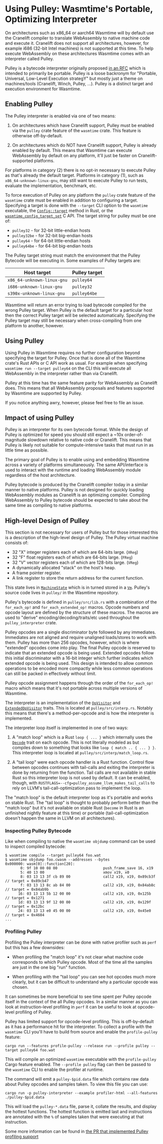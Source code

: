 # Using Pulley: Wasmtime's Portable, Optimizing Interpreter

On architectures such as x86\_64 or aarch64 Wasmtime will by default use the
Cranelift compiler to translate WebAssembly to native machine code and execute
it. Cranelift does not support all architectures, however, for example i686
(32-bit Intel machines) is not supported at this time. To help execute
WebAssembly on these architectures Wasmtime comes with an interpreter called
Pulley.

Pulley is a bytecode interpreter originally proposed [in an RFC][rfc] which is
intended to primarily be portable. Pulley is a loose backronym for "Portable,
Universal, Low-Level Execution strategY" but mostly just a theme on
machines/tools (Cranelift, Winch, Pulley, ...). Pulley is a distinct target and
execution environment for Wasmtime.

## Enabling Pulley

The Pulley interpreter is enabled via one of two means:

1. On architectures which have Cranelift support, Pulley must be enabled via the
   `pulley` crate feature of the `wasmtime` crate. This feature is otherwise
   off-by-default.

2. On architectures which do NOT have Cranelift support, Pulley is already
   enabled by default. This means that Wasmtime can execute WebAssembly by
   default on any platform, it'll just be faster on Cranelift-supported
   platforms.

For platforms in category (2) there is no opt-in necessary to execute Pulley as
that's already the default target. Platforms in category (1), such as
`x86_64-unknown-linux-gnu`, may still want to execute Pulley to run tests,
evaluate the implementation, benchmark, etc.

To force execution of Pulley on any platform the `pulley` crate feature of
the `wasmtime` crate must be enabled in addition to configuring a target.
Specifying a target is done with the `--target` CLI option to the `wasmtime`
executable, the [`Config::target`] method in Rust, or the
[`wasmtime_config_target_set`] C API. The target string for pulley must be one
of:

[`Config::target`]: https://docs.rs/wasmtime/latest/wasmtime/struct.Config.html#method.target
[`wasmtime_config_target_set`]: https://docs.wasmtime.dev/c-api/config_8h.html#ae68a2737ba1680e75cddb6ede08d682a

* `pulley32` - for 32-bit little-endian hosts
* `pulley32be` - for 32-bit big-endian hosts
* `pulley64` - for 64-bit little-endian hosts
* `pulley64be` - for 64-bit big-endian hosts

The Pulley target string must match the environment that the Pulley Bytecode
will be executing in. Some examples of Pulley targets are:

| Host target                | Pulley target |
|----------------------------|---------------|
| `x86_64-unknown-linux-gnu` | `pulley64`    |
| `i686-unknown-linux-gnu`   | `pulley32`    |
| `s390x-unknown-linux-gnu`  | `pulley64be`  |

Wasmtime will return an error trying to load bytecode compiled for the wrong
Pulley target. When Pulley is the default target for a particular host then the
correct Pulley target will be selected automatically. Specifying the Pulley
target may still be necessary when cross-compiling from one platform to another,
however.

## Using Pulley

Using Pulley in Wasmtime requires no further configuration beyond specifying the
target for Pulley. Once that is done all of the Wasmtime crate's Rust APIs or C
API work as usual. For example when specifying `wasmtime run --target pulley64`
on the CLI this will execute all WebAssembly in the interpreter rather than via
Cranelift.

Pulley at this time has the same feature parity for WebAssembly as Cranelift
does. This means that all WebAssembly proposals and features supported by
Wasmtime are supported by Pulley.

If you notice anything awry, however, please feel free to file an issue.

## Impact of using Pulley

Pulley is an interpreter for its own bytecode format. While the design of Pulley
is optimized for speed you should still expect a ~10x order-of-magnitude
slowdown relative to native code or Cranelift. This means that Pulley is likely
not suitable for compute-intensive tasks that must run in as little time as
possible.

The primary goal of Pulley is to enable using and embedding Wasmtime across a
variety of platforms simultaneously. The same API/interface is used to interact
with the runtime and loading WebAssembly module regardless of the host
architecture.

Pulley bytecode is produced by the Cranelift compiler today in a similar manner
to native platforms. Pulley is not designed for quickly loading WebAssembly
modules as Cranelift is an optimizing compiler. Compiling WebAssembly to Pulley
bytecode should be expected to take about the same time as compiling to native
platforms.

## High-level Design of Pulley

This section is not necessary for users of Pulley but for those interested this
is a description of the high-level design of Pulley. The Pulley virtual machine
consists of:

* 32 "X" integer registers each of which are 64-bits large. (`XReg`)
* 32 "F" float registers each of which are 64-bits large. (`FReg`)
* 32 "V" vector registers each of which are 128-bits large. (`VReg`)
* A dynamically allocated "stack" on the host's heap.
* A frame pointer register.
* A link register to store the return address for the current function.

This state lives in [`MachineState`] which is in turned stored in a [`Vm`].
Pulley's source code lives in `pulley/` in the Wasmtime repository.

Pulley's bytecode is defined in `pulley/src/lib.rs` with a combination of the
`for_each_op!` and `for_each_extended_op!` macros. Opcode numbers and opcode
layout are defined by the structure of these macros. The macros are used to
"derive" encoding/decoding/traits/etc used throughout the `pulley_interpreter`
crate.

Pulley opcodes are a single discriminator byte followed by any immediates.
Immediates are not aligned and require unaligned loads/stores to work with them.
Pulley has more than 256 opcodes, however, which is where "extended" opcodes
come into play. The final Pulley opcode is reserved to indicate that an extended
opcode is being used. Extended opcodes follow this initial discriminator with a
16-bit integer which further indicates which extended opcode is being used. This
design is intended to allow common operations to be encoded more compactly while
less common operations can still be packed in effectively without limit.

Pulley opcode assignment happens through the order of the `for_each_op!` macro
which means that it's not portable across multiple versions of Wasmtime.

The interpreter is an implementation of the [`OpVisitor`] and
[`ExtendedOpVisitor`] traits. This is located at `pulley/src/interp.rs`. Notably
this means that there's a method-per-opcode and is how the interpreter is
implemented.

The interpreter loop itself is implemented in one of two ways:

1. A "match loop" which is a Rust `loop { ... }` which internally uses the
   [`Decode`] trait on each opcode. This is not literally modeled as but
   compiles down to something that looks like `loop { match .. { ... } }`. This
   interpreter loop is located at `pulley/src/interp/match_loop.rs`.

2. A "tail loop" were each opcode handler is a Rust function. Control flow
   between opcodes continues with tail-calls and exiting the interpreter is done
   by returning from the function. Tail calls are not available in stable Rust
   so this interpreter loop is not used by default. It can be enabled, though,
   with `RUSTFLAGS=--cfg=pulley_assume_llvm_makes_tail_calls` to rely on LLVM's
   tail-call-optimization pass to implement the loop.

The "match loop" is the default interpreter loop as it's portable and works on
stable Rust. The "tail loop" is thought to probably perform better than the
"match loop" but it's not available on stable Rust (`become` in Rust is an
unfinished nightly feature at this time) or portable (tail-call-optimization
doesn't happen the same in LLVM on all architectures).

### Inspecting Pulley Bytecode

Like when compiling to native the `wasmtime objdump` command can be used to
inspect compiled bytecode:

```shell-session
$ wasmtime compile --target pulley64 foo.wat
$ wasmtime objdump foo.cwasm --addresses --bytes
0x000000: wasm[0]::function[20]:
       0: 9f 10 00 08 00                     push_frame_save 16, x19
       5: 40 13 00                           xmov x19, x0
       8: 03 13 13 3f cb 89 00               call2 x19, x19, 0x89cb3f    // target = 0x89cb47
       f: 03 13 13 8c ab 84 00               call2 x19, x19, 0x84ab8c    // target = 0x84ab9b
      16: 03 13 13 5b 12 00 00               call2 x19, x19, 0x125b    // target = 0x1271
      1d: 03 13 13 9f 12 00 00               call2 x19, x19, 0x129f    // target = 0x12bc
      24: 03 13 13 e0 45 00 00               call2 x19, x19, 0x45e0    // target = 0x4604
...
```

### Profiling Pulley

Profiling the Pulley interpreter can be done with native profiler such as `perf`
but this has a few downsides:

* When profiling the "match loop" it's not clear what machine code corresponds
  to which Pulley opcode. Most of the time all the samples are just in the one
  big "run" function.

* When profiling with the "tail loop" you can see hot opcodes much more clearly,
  but it can be difficult to understand why a particular opcode was chosen.

It can sometimes be more beneficial to see time spent per Pulley opcode itself
in the context of the all Pulley opcodes. In a similar manner as you can look at
instruction-level profiling in `perf` it can be useful to look at opcode-level
profiling of Pulley.

Pulley has limited support for opcode-level profiling. This is off-by-default as
it has a performance hit for the interpreter. To collect a profile with the
`wasmtime` CLI you'll have to build from source and enable the `profile-pulley`
feature:

```console
cargo run --features profile-pulley --release run --profile pulley --target pulley64 foo.wat
```

This will compile an optimized `wasmtime` executable with the `profile-pulley`
Cargo feature enabled. The `--profile pulley` flag can then be passed to the
`wasmtime` CLI to enable the profiler at runtime.

The command will emit a `pulley-$pid.data` file which contains raw data about
Pulley opcodes and samples taken. To view this file you can use:

```console
cargo run -p pulley-interpreter --example profiler-html --all-features ./pulley-$pid.data
```

This will load the `pulley-*.data` file, parse it, collate the results, and
display the hottest functions. The hottest function is emitted last and
instructions are annotated with the `%` of samples taken that were executing at
that instruction.

Some more information can be found in [the PR that implemented Pulley profiling
support][profile-pr]

[`OpVisitor`]: https://docs.rs/pulley-interpreter/latest/pulley_interpreter/decode/trait.OpVisitor.html
[`MachineState`]: https://docs.rs/pulley-interpreter/latest/pulley_interpreter/interp/struct.MachineState.html
[`Vm`]: https://docs.rs/pulley-interpreter/latest/pulley_interpreter/interp/struct.Vm.html
[rfc]: https://github.com/bytecodealliance/rfcs/blob/main/accepted/pulley.md
[`ExtendedOpVisitor`]: https://docs.rs/pulley-interpreter/latest/pulley_interpreter/decode/trait.ExtendedOpVisitor.html
[`Decode`]: https://docs.rs/pulley-interpreter/latest/pulley_interpreter/decode/trait.Decode.html
[profile-pr]: https://github.com/bytecodealliance/wasmtime/pull/10034

